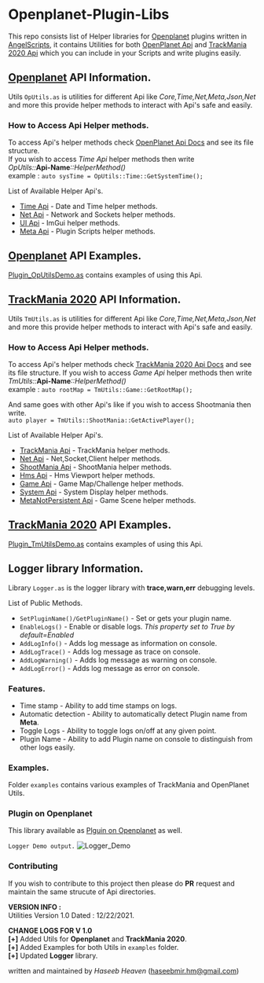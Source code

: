 # Openplanet-Plugin-Libs
This repo consists list of Helper libraries for [Openplanet](https://openplanet.nl) plugins written in [AngelScripts](https://www.angelcode.com/angelscript/), it contains  Utilities for both [OpenPlanet Api](https://openplanet.nl/docs) and [TrackMania 2020 Api](https://next.openplanet.nl/) which you can include in your Scripts and write plugins easily.

## [Openplanet](https://openplanet.nl) API Information.
Utils `OpUtils.as` is utilities for different Api like _Core,Time,Net,Meta,Json,Net_ and more this provide helper methods
to interact with Api's safe and easily.

### How to Access Api Helper methods.
To access Api's helper methods check [OpenPlanet Api Docs](https://openplanet.nl/docs) and see its file structure.<br/>
If you wish to access _Time Api_ helper methods then write<br/>
_OpUtils::_**Api-Name**_::HelperMethod()_<br/>
example : `auto sysTime = OpUtils::Time::GetSystemTime();`<br/>

List of Available Helper Api's.

- [Time Api](https://openplanet.nl/docs/group/Time) - Date and Time helper methods.
- [Net Api](https://openplanet.nl/docs/group/Net) - Network and Sockets helper methods.
- [UI Api](https://openplanet.nl/docs/group/UI) - ImGui helper methods.
- [Meta Api](https://openplanet.nl/docs/group/Meta) - Plugin Scripts helper methods.

## [Openplanet](https://openplanet.nl) API Examples.
[Plugin_OpUtilsDemo.as](https://github.com/haseeb-heaven/Openplanet-Plugin-Libs/blob/main/examples/Plugin_OpUtilsDemo.as) contains examples of using this Api.

## [TrackMania 2020](https://www.trackmania.com/) API Information.
Utils `TmUtils.as` is utilities for different Api like _Core,Time,Net,Meta,Json,Net_ and more this provide helper methods
to interact with Api's safe and easily.

### How to Access Api Helper methods.
To access Api's helper methods check [TrackMania 2020 Api Docs](https://next.openplanet.nl/) and see its file structure.
If you wish to access _Game Api_ helper methods then write<br/>
_TmUtils::_**Api-Name**_::HelperMethod()_ <br/>
example : `auto rootMap = TmUtils::Game::GetRootMap();`<br/>

And same goes with other Api's like if you wish to access Shootmania then write.<br/>
`auto player = TmUtils::ShootMania::GetActivePlayer();`<br/>

List of Available Helper Api's.

- [TrackMania Api](https://next.openplanet.nl/TrackMania) - TrackMania helper methods.
- [Net Api](https://next.openplanet.nl/Net) - Net,Socket,Client helper methods.
- [ShootMania Api](https://next.openplanet.nl/ShootMania) - ShootMania helper methods.
- [Hms Api](https://next.openplanet.nl/Hms) - Hms Viewport helper methods.
- [Game Api](https://next.openplanet.nl/Game) - Game Map/Challenge helper methods.
- [System Api](https://next.openplanet.nl/System) - System Display helper methods.
- [MetaNotPersistent Api](https://next.openplanet.nl/MetaNotPersistent) - Game Scene helper methods.

## [TrackMania 2020](https://www.trackmania.com/) API Examples.
[Plugin_TmUtilsDemo.as](https://github.com/haseeb-heaven/Openplanet-Plugin-Libs/blob/main/examples/Plugin_TmUtilsDemo.as) contains examples of using this Api.

## Logger library Information.
Library `Logger.as` is the logger library with **trace,warn,err** debugging levels.

List of Public Methods.

- `SetPluginName()/GetPluginName()` - Set or gets your plugin name.
- `EnableLogs()` - Enable or disable logs. _This property set to True by default=Enabled_
- `AddLogInfo()` - Adds log message as information on console.
- `AddLogTrace()` - Adds log message as trace on console.
- `AddLogWarning()` - Adds log message as warning on console.
- `AddLogError()` - Adds log message as error on console.

### Features.
- Time stamp - Ability to add time stamps on logs.
- Automatic detection - Ability to automatically detect Plugin name from **Meta**.
- Toggle Logs - Ability to toggle logs on/off at any given point.
- Plugin Name - Ability to add Plugin name on console to distinguish from other logs easily.

### Examples.
Folder `examples` contains various examples of TrackMania and OpenPlanet Utils.

### Plugin on Openplanet
This library available as [Plguin on Openplanet](https://openplanet.nl/files/155) as well.

`Logger Demo output.`
![Logger_Demo](https://i.ibb.co/k121BbC/Open-Logger.png)

### Contributing
If you wish to contribute to this project then please do **PR** request and maintain the same strucute of Api directories.

**VERSION INFO :**<br/>
Utilities Version 1.0      Dated : 12/22/2021.<br/>

**CHANGE LOGS FOR V 1.0** <br/>
**[+]** Added Utils for **Openplanet** and **TrackMania 2020**.<br/>
**[+]** Added Examples for both Utils in `examples` folder.<br/>
**[+]** Updated **Logger** library. <br/>

written and maintained by _Haseeb_ _Heaven_ (haseebmir.hm@gmail.com)
